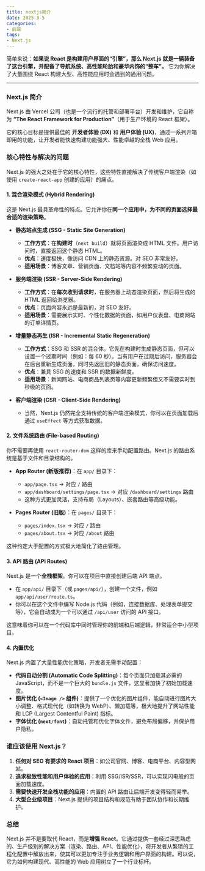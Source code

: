 ```yaml
---
title: nextjs简介
date: 2025-3-5
categories:
- 前端
tags:
- Next.js
---
```


简单来说：**如果说 React 是构建用户界面的“引擎”，那么 Next.js 就是一辆装备了这台引擎，并配备了导航系统、高性能轮胎和豪华内饰的“整车”。** 它为你解决了大量围绕 React 构建大型、高性能应用时会遇到的通用问题。

---

### Next.js 简介

Next.js 由 Vercel 公司（也是一个流行的托管和部署平台）开发和维护，它自称为 **“The React Framework for Production”**（用于生产环境的 React 框架）。

它的核心目标是提供最佳的 **开发者体验 (DX)** 和 **用户体验 (UX)**，通过一系列开箱即用的功能，让开发者能快速构建功能强大、性能卓越的全栈 Web 应用。

### 核心特性与解决的问题

Next.js 的强大之处在于它的核心特性，这些特性直接解决了传统客户端渲染（如使用 `create-react-app` 创建的应用）的痛点。

#### 1. 混合渲染模式 (Hybrid Rendering)

这是 Next.js 最具革命性的特点。它允许你在**同一个应用中，为不同的页面选择最合适的渲染策略**。

*   **静态站点生成 (SSG - Static Site Generation)**
    *   **工作方式**：在**构建时**（`next build`）就将页面渲染成 HTML 文件。用户访问时，直接返回这个静态 HTML。
    *   **优点**：速度极快，像访问 CDN 上的静态资源。对 SEO 非常友好。
    *   **适用场景**：博客文章、营销页面、文档站等内容不频繁变动的页面。

*   **服务端渲染 (SSR - Server-Side Rendering)**
    *   **工作方式**：在**每次收到请求时**，在服务器上动态渲染页面，然后将生成的 HTML 返回给浏览器。
    *   **优点**：页面内容永远是最新的，对 SEO 友好。
    *   **适用场景**：需要展示实时、个性化数据的页面，如用户仪表盘、电商网站的订单详情页。

*   **增量静态再生 (ISR - Incremental Static Regeneration)**
    *   **工作方式**：SSG 和 SSR 的混合体。它先在构建时生成静态页面，但可以设置一个过期时间（例如：每 60 秒）。当有用户在过期后访问，服务器会在后台重新生成页面，同时先返回旧的静态页面，确保访问速度。
    *   **优点**：兼具 SSG 的速度和 SSR 的数据新鲜度。
    *   **适用场景**：新闻网站、电商商品列表页等内容更新频繁但又不需要实时到秒级的页面。

*   **客户端渲染 (CSR - Client-Side Rendering)**
    *   当然，Next.js 仍然完全支持传统的客户端渲染模式，你可以在页面加载后通过 `useEffect` 等方式获取数据。

#### 2. 文件系统路由 (File-based Routing)

你不需要再使用 `react-router-dom` 这样的库来手动配置路由。Next.js 的路由系统是基于文件和目录结构的。

*   **App Router (新版推荐)**：在 `app/` 目录下：
    *   `app/page.tsx` -> 对应 `/` 路由
    *   `app/dashboard/settings/page.tsx` -> 对应 `/dashboard/settings` 路由
    *   这种方式更加灵活，支持布局（Layouts）、嵌套路由等高级功能。

*   **Pages Router (旧版)**：在 `pages/` 目录下：
    *   `pages/index.tsx` -> 对应 `/` 路由
    *   `pages/about.tsx` -> 对应 `/about` 路由

这种约定大于配置的方式极大地简化了路由管理。

#### 3. API 路由 (API Routes)

Next.js 是一个**全栈框架**。你可以在项目中直接创建后端 API 端点。

*   在 `app/api/` 目录下（或 `pages/api/`），创建一个文件，例如 `app/api/user/route.ts`。
*   你可以在这个文件中编写 Node.js 代码（例如，连接数据库、处理表单提交等），它会自动成为一个可以通过 `/api/user` 访问的 API 接口。

这意味着你可以在一个代码库中同时管理你的前端和后端逻辑，非常适合中小型项目。

#### 4. 内置优化

Next.js 内置了大量性能优化策略，开发者无需手动配置：

*   **代码自动分割 (Automatic Code Splitting)**：每个页面只加载其必需的 JavaScript，而不是一个巨大的 `bundle.js` 文件，这显著加快了初始加载速度。
*   **图片优化 (`<Image />` 组件)**：提供了一个优化的图片组件，能自动进行图片大小调整、格式现代化（如转换为 WebP）、懒加载等，极大地提升了网站性能和 LCP (Largest Contentful Paint) 指标。
*   **字体优化 (`next/font`)**：自动托管和优化字体文件，避免布局偏移，并保护用户隐私。

### 谁应该使用 Next.js？

1.  **任何对 SEO 有要求的 React 项目**：如公司官网、博客、电商平台、内容型网站。
2.  **追求极致性能和用户体验的应用**：利用 SSG/ISR/SSR，可以实现闪电般的页面加载速度。
3.  **需要快速开发全栈功能的应用**：内置的 API 路由让后端开发变得轻而易举。
4.  **大型企业级项目**：Next.js 提供的项目结构和规范有助于团队协作和长期维护。

### 总结

Next.js 并不是要取代 React，而是**增强 React**。它通过提供一套经过深思熟虑的、生产级别的解决方案（渲染、路由、API、性能优化），将开发者从繁琐的工程化配置中解放出来，使其可以更加专注于业务逻辑和用户界面的构建。可以说，它为如何构建现代、高性能的 Web 应用树立了一个行业标杆。
